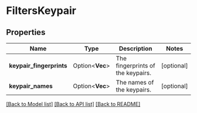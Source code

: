# FiltersKeypair

## Properties

Name | Type | Description | Notes
------------ | ------------- | ------------- | -------------
**keypair_fingerprints** | Option<**Vec<String>**> | The fingerprints of the keypairs. | [optional]
**keypair_names** | Option<**Vec<String>**> | The names of the keypairs. | [optional]

[[Back to Model list]](../README.md#documentation-for-models) [[Back to API list]](../README.md#documentation-for-api-endpoints) [[Back to README]](../README.md)


